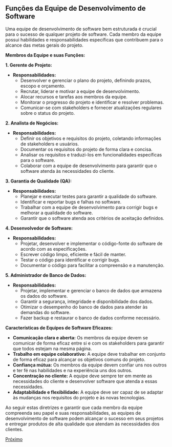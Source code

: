 ## Funções da Equipe de Desenvolvimento de Software

Uma equipe de desenvolvimento de software bem estruturada é crucial para o sucesso de qualquer projeto de software. Cada membro da equipe possui habilidades e responsabilidades específicas que contribuem para o alcance das metas gerais do projeto.

**Membros da Equipe e suas Funções:**

**1. Gerente de Projeto:**

- **Responsabilidades:**
    - Desenvolver e gerenciar o plano do projeto, definindo prazos, escopo e orçamento.
    - Recrutar, liderar e motivar a equipe de desenvolvimento.
    - Alocar recursos e tarefas aos membros da equipe.
    - Monitorar o progresso do projeto e identificar e resolver problemas.
    - Comunicar-se com stakeholders e fornecer atualizações regulares sobre o status do projeto.

**2. Analista de Negócios:**

- **Responsabilidades:**
    - Definir os objetivos e requisitos do projeto, coletando informações de stakeholders e usuários.
    - Documentar os requisitos do projeto de forma clara e concisa.
    - Analisar os requisitos e traduzi-los em funcionalidades específicas para o software.
    - Colaborar com a equipe de desenvolvimento para garantir que o software atenda às necessidades do cliente.

**3. Garantia de Qualidade (QA):**

- **Responsabilidades:**
    - Planejar e executar testes para garantir a qualidade do software.
    - Identificar e reportar bugs e falhas no software.
    - Trabalhar com a equipe de desenvolvimento para corrigir bugs e melhorar a qualidade do software.
    - Garantir que o software atenda aos critérios de aceitação definidos.

**4. Desenvolvedor de Software:**

- **Responsabilidades:**
    - Projetar, desenvolver e implementar o código-fonte do software de acordo com as especificações.
    - Escrever código limpo, eficiente e fácil de manter.
    - Testar o código para identificar e corrigir bugs.
    - Documentar o código para facilitar a compreensão e a manutenção.

**5. Administrador de Banco de Dados:**

- **Responsabilidades:**
    - Projetar, implementar e gerenciar o banco de dados que armazena os dados do software.
    - Garantir a segurança, integridade e disponibilidade dos dados.
    - Otimizar o desempenho do banco de dados para atender às demandas do software.
    - Fazer backup e restaurar o banco de dados conforme necessário.

**Características de Equipes de Software Eficazes:**

- **Comunicação clara e aberta:** Os membros da equipe devem se comunicar de forma eficaz entre si e com os stakeholders para garantir que todos estejam na mesma página.
- **Trabalho em equipe colaborativo:** A equipe deve trabalhar em conjunto de forma eficaz para alcançar os objetivos comuns do projeto.
- **Confiança mútua:** Os membros da equipe devem confiar uns nos outros e ter fé nas habilidades e na experiência uns dos outros.
- **Concentração no cliente:** A equipe deve sempre ter em mente as necessidades do cliente e desenvolver software que atenda a essas necessidades.
- **Adaptabilidade e flexibilidade:** A equipe deve ser capaz de se adaptar às mudanças nos requisitos do projeto e às novas tecnologias.

Ao seguir estas diretrizes e garantir que cada membro da equipe compreenda seu papel e suas responsabilidades, as equipes de desenvolvimento de software podem alcançar o sucesso em seus projetos e entregar produtos de alta qualidade que atendam às necessidades dos clientes.

[Próximo](./03.O-que-e-computacao-em-nuvem.md)
